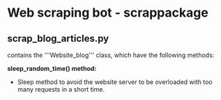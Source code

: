 # Web scraping bot - scrappackage

## scrap_blog_articles.py
contains the '''Website_blog''' class, which have the following methods:

**sleep_random_time() method:**
- Sleep method to avoid the website server to be overloaded with too many requests in a short time.


